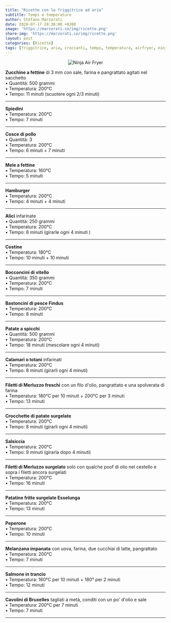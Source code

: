 ```yaml
---
title: "Ricette con la friggitrice ad aria"
subtitle: Tempi e temperature
author: Stefano Marzorati
date: 2020-07-17 20:30:00 +0200
image: 'https://marzorati.co/img/ricette.png'
share-img: 'https://marzorati.co/img/ricette.png'
layout: post
categories: [Ricette]
tags: [friggitrice, aria, croccanti, tempo, temperatura, airfryer, ninja]
---
```

<center><img src="https://marzorati.co/img/post/ninja_friggitrice_aria.jpg" alt="Ninja Air Fryer"></center>

**Zucchine a fettine** di 3 mm con sale, farina e pangrattato agitati nel sacchetto   
• Quantità: 500 grammi   
• Temperatura: 200°C   
• Tempo: 11 minuti (scuotere ogni 2/3 minuti)   

---

**Spiedini**   
• Temperatura: 200°C   
• Tempo: 7 minuti   

---

**Cosce di pollo**   
• Quantità: 3   
• Temperatura: 200°C   
• Tempo: 6 minuti + 7 minuti   

---

**Mele a fettine**   
• Temperatura: 160°C   
• Tempo: 5 minuti   

---

**Hamburger**   
• Temperatura: 200°C   
• Tempo: 4 minuti + 4 minuti   

---

**Alici** infarinate   
• Quantità: 250 grammi   
• Temperatura: 200°C   
• Tempo: 8 minuti (girarle ogni 4 minuti )   

---

**Costine**   
• Temperatura: 180°C   
• Tempo: 10 minuti + 10 minuti   

---

**Bocconcini di vitello**   
• Quantità: 350 grammi   
• Temperatura: 200°C   
• Tempo: 7 minuti   

---

**Bastoncini di pesce Findus**   
• Temperatura: 200°C   
• Tempo: 8 minuti   

---

**Patate a spicchi**   
• Quantità: 500 grammi   
• Temperatura: 200°C   
• Tempo: 18 minuti (mescolare ogni 4 minuti)   

---

**Calamari o totani** infarinati    
• Temperatura: 200°C   
• Tempo: 8 minuti (girarli ogni 4 minuti)   

---

**Filetti di Merluzzo freschi** con un filo d'olio, pangrattato e una spolverata di farina    
• Temperatura: 180°C per 10 minuti + 200°C per 3 minuti   
• Tempo: 13 minuti

---

**Crocchette di patate surgelate**   
• Temperatura: 200°C   
• Tempo: 8 minuti (girarli ogni 4 minuti)   

---

**Salsiccia**   
• Temperatura: 200°C   
• Tempo: 9 minuti (girarla dopo 4 minuti)   

---

**Filetti di Merluzzo surgelato** solo con qualche poof di olio nel cestello e sopra i filetti ancora surgelati    
• Temperatura: 200°C   
• Tempo: 16 minuti

---

**Patatine fritte surgelate Esselunga**   
• Temperatura: 200°C   
• Tempo: 13 minuti

---

**Peperone**   
• Temperatura: 200°C   
• Tempo: 10 minuti

---

**Melanzana impanata** con uova, farina, due cucchiai di latte, pangrattato   
• Temperatura: 200°C   
• Tempo: 7 minuti

---

**Salmone in trancio**   
• Temperatura: 160°C per 10 minuti + 180° per 2 minuti   
• Tempo: 12 minuti

---

**Cavolini di Bruxelles** tagliati a metà, conditi con un po' d'olio e sale   
• Temperatura: 200°C per 7 minuti   
• Tempo: 7 minuti

---